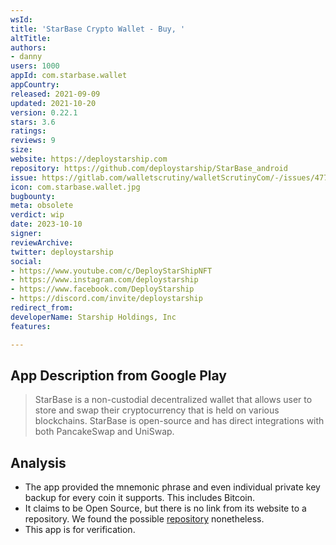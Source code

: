 ```yaml
---
wsId: 
title: 'StarBase Crypto Wallet - Buy, '
altTitle: 
authors:
- danny
users: 1000
appId: com.starbase.wallet
appCountry: 
released: 2021-09-09
updated: 2021-10-20
version: 0.22.1
stars: 3.6
ratings: 
reviews: 9
size: 
website: https://deploystarship.com
repository: https://github.com/deploystarship/StarBase_android
issue: https://gitlab.com/walletscrutiny/walletScrutinyCom/-/issues/477
icon: com.starbase.wallet.jpg
bugbounty: 
meta: obsolete
verdict: wip
date: 2023-10-10
signer: 
reviewArchive: 
twitter: deploystarship
social:
- https://www.youtube.com/c/DeployStarShipNFT
- https://www.instagram.com/deploystarship
- https://www.facebook.com/DeployStarship
- https://discord.com/invite/deploystarship
redirect_from: 
developerName: Starship Holdings, Inc
features: 

---
```


## App Description from Google Play 

> StarBase is a non-custodial decentralized wallet that allows user to store and swap their cryptocurrency that is held on various blockchains. StarBase is open-source and has direct integrations with both PancakeSwap and UniSwap.

## Analysis 

- The app provided the mnemonic phrase and even individual private key backup for every coin it supports. This includes Bitcoin. 
- It claims to be Open Source, but there is no link from its website to a repository. We found the possible [repository](https://github.com/deploystarship/StarBase_android) nonetheless.
- This app is for verification.
